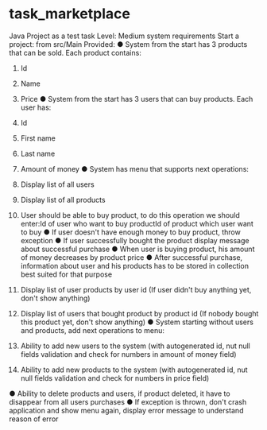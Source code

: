 # task_marketplace
Java Project as a test task 
Level: Medium system requirements
Start a project: from src/Main
Provided: 
● System from the start has 3 products that can be sold. Each product contains:
  1. Id
  2. Name
  3. Price
● System from the start has 3 users that can buy products. Each user has:
  1. Id
  2. First name
  3. Last name
  4. Amount of money
● System has menu that supports next operations:
  1. Display list of all users
  2. Display list of all products
  3. User should be able to buy product, to do this operation we should enter:Id of user who want to buy productId of
  product which user want to buy
● If user doesn't have enough money to buy product, throw exception
● If user successfully bought the product display message about successful purchase
● When user is buying product, his amount of money decreases by product price
● After successful purchase, information about user and his products has to be stored in collection best
suited for that purpose

  4. Display list of user products by user id (If user didn't buy anything yet, don't show anything)
  5. Display list of users that bought product by product id (If nobody bought this product yet, don't show anything)
● System starting without users and products, add next operations to menu:
  1. Ability to add new users to the system (with autogenerated id, nut null fields validation and check for numbers in
amount of money field)
  2. Ability to add new products to the system (with autogenerated id, nut null fields validation and check for numbers
in price field)

● Ability to delete products and users, if product deleted, it have to disappear from all users purchases
● If exception is thrown, don't crash application and show menu again, display error message to understand reason of error
